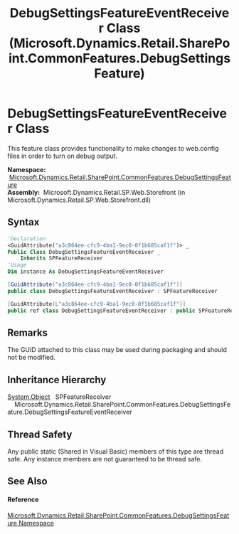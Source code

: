 ﻿---
title: DebugSettingsFeatureEventReceiver Class (Microsoft.Dynamics.Retail.SharePoint.CommonFeatures.DebugSettingsFeature)
TOCTitle: DebugSettingsFeatureEventReceiver Class
ms:assetid: T:Microsoft.Dynamics.Retail.SharePoint.CommonFeatures.DebugSettingsFeature.DebugSettingsFeatureEventReceiver
ms:mtpsurl: https://technet.microsoft.com/en-us/library/microsoft.dynamics.retail.sharepoint.commonfeatures.debugsettingsfeature.debugsettingsfeatureeventreceiver(v=AX.60)
ms:contentKeyID: 62207524
ms.date: 05/18/2015
mtps_version: v=AX.60
f1_keywords:
- Microsoft.Dynamics.Retail.SharePoint.CommonFeatures.DebugSettingsFeature.DebugSettingsFeatureEventReceiver
dev_langs:
- CSharp
- C++
- VB
---

# DebugSettingsFeatureEventReceiver Class

This feature class provides functionality to make changes to web.config files in order to turn on debug output.

**Namespace:**  [Microsoft.Dynamics.Retail.SharePoint.CommonFeatures.DebugSettingsFeature](microsoft-dynamics-retail-sharepoint-commonfeatures-debugsettingsfeature-namespace.md)  
**Assembly:**  Microsoft.Dynamics.Retail.SP.Web.Storefront (in Microsoft.Dynamics.Retail.SP.Web.Storefront.dll)

## Syntax

``` vb
'Declaration
<GuidAttribute("a3c864ee-cfc9-4ba1-9ec0-0f1b685caf1f")> _
Public Class DebugSettingsFeatureEventReceiver _
    Inherits SPFeatureReceiver
'Usage
Dim instance As DebugSettingsFeatureEventReceiver
```

``` csharp
[GuidAttribute("a3c864ee-cfc9-4ba1-9ec0-0f1b685caf1f")]
public class DebugSettingsFeatureEventReceiver : SPFeatureReceiver
```

``` c++
[GuidAttribute(L"a3c864ee-cfc9-4ba1-9ec0-0f1b685caf1f")]
public ref class DebugSettingsFeatureEventReceiver : public SPFeatureReceiver
```

## Remarks

The GUID attached to this class may be used during packaging and should not be modified.

## Inheritance Hierarchy

[System.Object](https://technet.microsoft.com/en-us/library/e5kfa45b\(v=ax.60\))  
  SPFeatureReceiver  
    Microsoft.Dynamics.Retail.SharePoint.CommonFeatures.DebugSettingsFeature.DebugSettingsFeatureEventReceiver  

## Thread Safety

Any public static (Shared in Visual Basic) members of this type are thread safe. Any instance members are not guaranteed to be thread safe.

## See Also

#### Reference

[Microsoft.Dynamics.Retail.SharePoint.CommonFeatures.DebugSettingsFeature Namespace](microsoft-dynamics-retail-sharepoint-commonfeatures-debugsettingsfeature-namespace.md)

